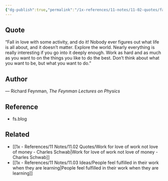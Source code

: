 ```yaml
---
{"dg-publish":true,"permalink":"/1x-references/11-notes/11-02-quotes/fall-in-love-with-some-activity-and-do-it-richard-feynmann/","title":"Fall in love with some activity, and do it - Richard Feynmann","created":"2024-06-10T14:14:01.802+03:00","updated":"2024-06-10T17:31:35.505+03:00"}
---
```



## Quote
“Fall in love with some activity, and do it! Nobody ever figures out what life is all about, and it doesn’t matter. Explore the world. Nearly everything is really interesting if you go into it deeply enough. Work as hard and as much as you want to on the things you like to do the best. Don’t think about what you want to be, but what you want to do.”

## Author
— Richard Feynman, _The Feynman Lectures on Physics_

## Reference
- fs.blog

## Related
- [[1x - References/11 Notes/11.02 Quotes/Work for love of work not love of money - Charles Schwab\|Work for love of work not love of money - Charles Schwab]]
- [[1x - References/11 Notes/11.03 Ideas/People feel fulfilled in their work when they are learning\|People feel fulfilled in their work when they are learning]]